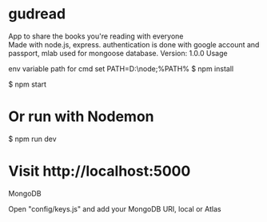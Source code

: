 # gudread
App to share the books you're reading with everyone
</br>
Made with node.js, express. authentication is done with google account and passport, mlab used for mongoose database. 
Version: 1.0.0
Usage

env variable path for cmd
set PATH=D:\node;%PATH%
$ npm install

$ npm start
# Or run with Nodemon
$ npm run dev

# Visit http://localhost:5000

MongoDB

Open "config/keys.js" and add your MongoDB URI, local or Atlas
